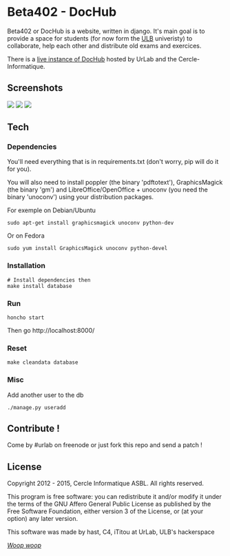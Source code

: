 # Beta402 - DocHub


Beta402 or DocHub is a website, written in django. It's main goal is to provide a space for students (for now form the [ULB](http://ulb.ac.be) univeristy) to collaborate, help each other and distribute old exams and exercices.

There is a [live instance of DocHub](http://dochub.be) hosted by UrLab and the Cercle-Informatique.

## Screenshots

![](https://github.com/urlab/beta402/blob/master/.meta/screen-1.png)
![](https://github.com/urlab/beta402/blob/master/.meta/screen-2.png)
![](https://github.com/urlab/beta402/blob/master/.meta/screen-3.png)

## Tech

### Dependencies

You'll need everything that is in requirements.txt (don't worry, pip will do it for you).

You will also need to install poppler (the binary 'pdftotext'), GraphicsMagick (the binary 'gm') and LibreOffice/OpenOffice + unoconv (you need the binary 'unoconv') using your distribution packages.

For exemple on Debian/Ubuntu

    sudo apt-get install graphicsmagick unoconv python-dev

Or on Fedora

    sudo yum install GraphicsMagick unoconv python-devel

### Installation

    # Install dependencies then
    make install database

### Run

    honcho start

Then go http://localhost:8000/

### Reset

    make cleandata database


### Misc


Add another user to the db

    ./manage.py useradd


## Contribute !


Come by #urlab on freenode or just fork this repo and send a patch !


## License


Copyright 2012 - 2015, Cercle Informatique ASBL. All rights reserved.

This program is free software: you can redistribute it and/or modify it
under the terms of the GNU Affero General Public License as published by
the Free Software Foundation, either version 3 of the License, or (at
your option) any later version.

This software was made by hast, C4, iTitou at UrLab, ULB's hackerspace


[_Woop woop_](https://www.youtube.com/watch?v=z13qnzUQwuI)

